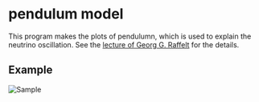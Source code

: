 # pendulum model

This program makes the plots of pendulumn, which is used to explain the neutrino oscillation. See the [lecture of Georg G. Raffelt](https://wwwth.mpp.mpg.de/members/raffelt/talks2/Wien/Wien2.pptx) for the details.


## Example

![Sample](/img/plv00210.png)


